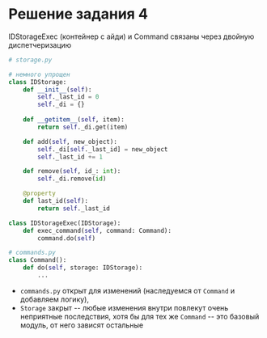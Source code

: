 # Решение задания 4

IDStorageExec (контейнер с айди) и Command связаны через двойную диспетчеризацию
```python
# storage.py

# немного упрощен
class IDStorage:
	def __init__(self):
		self._last_id = 0
		self._di = {}
		
	def __getitem__(self, item):
		return self._di.get(item)

	def add(self, new_object):
		self._di[self._last_id] = new_object
		self._last_id += 1

	def remove(self, id_: int):
		self._di.remove(id)

	@property
	def last_id(self):
		return self._last_id

class IDStorageExec(IDStorage):
	def exec_command(self, command: Command):
		command.do(self)

# commands.py
class Command():
	def do(self, storage: IDStorage):
		...

```

- `commands.py` открыт для изменений (наследуемся от `Command` и добавляем логику), 
- `Storage` закрыт -- любые изменения внутри повлекут очень неприятные последствия, хотя бы для тех же `Command` -- это базовый модуль, от него зависят остальные
